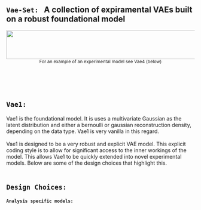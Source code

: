 ## `Vae-Set:` &nbsp; A collection of expiramental VAEs built on a robust foundational model


<p align="center">
  <kbd>
  <img src="https://github.com/SB-27182/Vae_Set/blob/master/assets/readme_images/topOfSeven.jpg" width=700 height=77 />
  </kbd>
  <br>
  <sub>For an example of an experimental model see Vae4 (below)</sub> 
</p>
<br>
<br>
<br>

## `Vae1:` &nbsp;
Vae1 is the foundational model. It is uses a multivariate Gaussian as the latent distribution and either a bernoulli or gaussian reconstruction density, depending on the data type. Vae1 is very vanilla in this regard.
<br>
<br>
Vae1 is designed to be a very robust and explicit VAE model. This explicit coding style is to allow for significant access to the inner workings of the model. This allows Vae1 to be quickly extended into novel experimental models. Below are some of the design choices that highlight this.
<br>
<br>

## `Design Choices: `

#### `Analysis specific models:`
